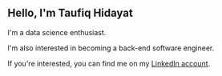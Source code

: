 Hello, I'm Taufiq Hidayat
--

I'm a data science enthusiast. <br>

I'm also interested in becoming a back-end software engineer. <br>

If you're interested, you can find me on my [LinkedIn account](https://www.linkedin.com/in/taufiq-hidayat-th/).
